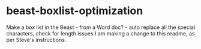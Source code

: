 beast-boxlist-optimization
==========================

Make a box list in the Beast - from a Word doc? - auto replace all the special characters, check for length issues
I am making a change to this readme, as per Steve's instructions.